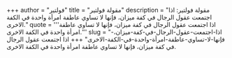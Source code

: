 +++
author = "فولتير"
title = "مقولة فولتير"
description = "مقولة فولتير: اذا اجتمعت عقول الرجال في كفة ميزان، فإنها لا تساوي عاطفة امرأة واحدة في الكفة الاخرى."
quote = '''اذا اجتمعت عقول الرجال في كفة ميزان، فإنها لا تساوي عاطفة امرأة واحدة في الكفة الاخرى.'''
slug = "اذا-اجتمعت-عقول-الرجال-في-كفة-ميزان،-فإنها-لا-تساوي-عاطفة-امرأة-واحدة-في-الكفة-الاخرى"
+++
اذا اجتمعت عقول الرجال في كفة ميزان، فإنها لا تساوي عاطفة امرأة واحدة في الكفة الاخرى.
